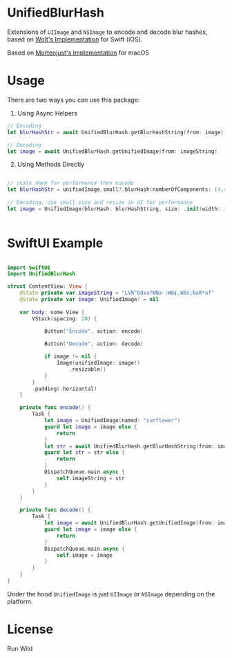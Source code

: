 # UnifiedBlurHash

Extensions of `UIImage` and `NSImage` to encode and decode blur hashes, based on [Wolt's Implementation](https://github.com/woltapp/blurhash) for Swift (iOS).

Based on [Mortenjust's Implementation](https://github.com/mortenjust/Blurhash-macos.git) for macOS

# Usage
There are two ways you can use this package:
1. Using Async Helpers
```swift
// Encoding
let blurHashStr = await UnifiedBlurHash.getBlurHashString(from: image)

// Decoding
let image = await UnifiedBlurHash.getUnifiedImage(from: imageString)

```

2. Using Methods Directly

```swift

// scale down for performance then encode
let blurHashStr = unifiedImage.small?.blurHash(numberOfComponents: (4,4))
    
// Decoding. Use small size and resize in UI for performance
let image = UnifiedImage(blurHash: blurHashString, size: .init(width: 32, height: 32))
    
```

# SwiftUI Example

```swift 

import SwiftUI
import UnifiedBlurHash

struct ContentView: View {
    @State private var imageString = "LVN^Odxa?WNa-;WB£,WBs;baR*af"
    @State private var image: UnifiedImage? = nil
    
    var body: some View {
        VStack(spacing: 20) {
            
            Button("Encode", action: encode)

            Button("Decode", action: decode)

            if image != nil {
                Image(unifiedImage: image!)
                    .resizable()
            }
        }
        .padding(.horizontal)
    }

    private func encode() {
        Task {
            let image = UnifiedImage(named: "sunflower")
            guard let image = image else {
                return
            }
            let str = await UnifiedBlurHash.getBlurHashString(from: image)
            guard let str = str else {
                return
            }
            DispatchQueue.main.async {
                self.imageString = str
            }
        }
    }

    private func decode() {
        Task {
            let image = await UnifiedBlurHash.getUnifiedImage(from: imageString)
            guard let image = image else {
                return
            }
            DispatchQueue.main.async {
                self.image = image
            }
        }
    }
}


```
Under the hood `UnifiedImage` is just `UIImage` or `NSImage` depending on the platform.

# License
Run Wild
